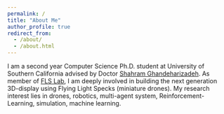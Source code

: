 ```yaml
---
permalink: /
title: "About Me"
author_profile: true
redirect_from: 
  - /about/
  - /about.html
---
```

I am a second year Computer Science Ph.D. student at University of Southern California advised by Doctor [Shahram Ghandeharizadeh](https://viterbi.usc.edu/directory/faculty/Ghandeharizadeh/Shahram). 
As member of [FLS Lab](https://www.flslab.org/), I am deeply involved in building the next generation 3D-display using Flying Light Specks (miniature drones).
My research interest lies in drones, robotics, multi-agent system, Reinforcement-Learning, simulation, machine learning.


